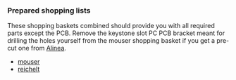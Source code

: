 ### Prepared shopping lists

These shopping baskets combined should provide you with all required parts except the PCB.
Remove the keystone slot PC PCB bracket meant for drilling the holes yourself from the mouser shopping basket if you get a pre-cut one from [Alinea](http://amiga-shop.net).

* [mouser](https://eu.mouser.com/api/CrossDomain/GetContext?syncDomains=www&returnUrl=https%3a%2f%2fwww.mouser.com%2fTools%2fProject%2fShare%3fAccessID%3d0fae024800&async=False&setPrefSub=False&clearPrefSub=False)
* [reichelt](https://www.reichelt.de/my/2289323)
